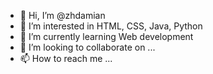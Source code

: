 - 👋 Hi, I’m @zhdamian
- 👀 I’m interested in HTML, CSS, Java, Python
- 🌱 I’m currently learning Web development
- 💞️ I’m looking to collaborate on ...
- 📫 How to reach me ...

<!---
zhdamian/zhdamian is a ✨ special ✨ repository because its `README.md` (this file) appears on your GitHub profile.
You can click the Preview link to take a look at your changes.
--->
